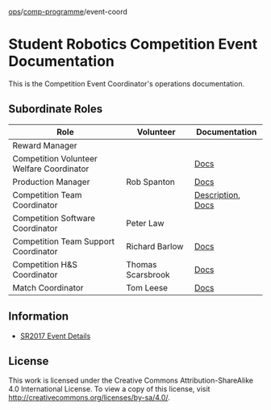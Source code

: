 [ops](https://bitbucket.org/srobo/ops-manual/wiki/Home)/[comp-programme](https://bitbucket.org/rspanton/sr-comp-programme/wiki/Home)/event-coord

# Student Robotics Competition Event Documentation

This is the Competition Event Coordinator's operations documentation.

## Subordinate Roles

Role | Volunteer | Documentation
-----|-----------|--------------
Reward Manager | 
Competition Volunteer Welfare Coordinator |  | [Docs](https://gist.github.com/howiegoing/5876963bc0dcb63a6fa1028b02d1a5a6)
Production Manager | Rob Spanton | [Docs](https://bitbucket.org/rspanton/sr-production/wiki/Home)
Competition Team Coordinator |  | [Description](./desc/comp-team-coord.md), [Docs](https://github.com/srobo/comp-team-coord-docs/blob/master/README.md)
Competition Software Coordinator | Peter Law
Competition Team Support Coordinator | Richard Barlow | [Docs](https://bitbucket.org/richardbarlow/sr-comp-team-support-coord/wiki/Home)
Competition H&S Coordinator | Thomas Scarsbrook | [Docs](http://scarzybrook.co.uk/SR/robotinspector.pdf)
Match Coordinator | Tom Leese | [Docs](https://github.com/thomasleese/sr-match-coordinator/wiki)

## Information

 * [SR2017 Event Details](sr2017-event)

## License

This work is licensed under the Creative Commons
Attribution-ShareAlike 4.0 International License. To view a copy of
this license, visit http://creativecommons.org/licenses/by-sa/4.0/.